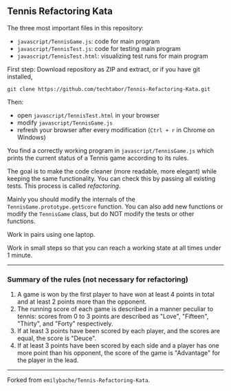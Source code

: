 ## Tennis Refactoring Kata

The three most important files in this repository:

- `javascript/TennisGame.js`: code for main program
- `javascript/TennisTest.js`: code for testing main program
- `javascript/TennisTest.html`: visualizing test runs for main program

First step: Download repository as ZIP and extract, or if you have git installed,

```
git clone https://github.com/techtabor/Tennis-Refactoring-Kata.git
```

Then:

- open `javascript/TennisTest.html` in your browser
- modify `javascript/TennisGame.js`
- refresh your browser after every modification (`Ctrl + r` in Chrome on Windows)

You find a correctly working program in `javascript/TennisGame.js` which prints the current status of a Tennis game according to its rules.

The goal is to make the code cleaner (more readable, more elegant) while keeping the same functionality. You can check this by passing all existing tests. This process is called *refactoring*.

Mainly you should modify the internals of the `TennisGame.prototype.getScore` function. You can also add new functions or modify the `TennisGame` class, but do NOT modify the tests or other functions.

Work in pairs using one laptop.

Work in small steps so that you can reach a working state at all times under 1 minute.

---------------------------------------------

### Summary of the rules (not necessary for refactoring)

1. A game is won by the first player to have won at least 4 points in total and at least 2 points more than the opponent.
2. The running score of each game is described in a manner peculiar to tennis: scores from 0 to 3 points are described as "Love", "Fifteen", "Thirty", and "Forty" respectively.
3. If at least 3 points have been scored by each player, and the scores are equal, the score is "Deuce".
4. If at least 3 points have been scored by each side and a player has one more point than his opponent, the score of the game is "Advantage" for the player in the lead.


-----------------------------------------

Forked from `emilybache/Tennis-Refactoring-Kata`.
